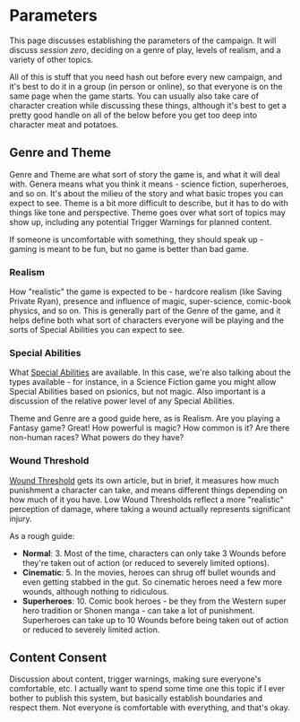 # Parameters

This page discusses establishing the parameters of the campaign. It will discuss *session zero*, deciding on a genre of play, levels of realism, and a variety of other topics.

All of this is stuff that you need hash out before every new campaign, and it's best to do it in a group (in person or online), so that everyone is on the same page when the game starts. You can usually also take care of character creation while discussing these things, although it's best to get a pretty good handle on all of the below before you get too deep into character meat and potatoes.

## Genre and Theme

Genre and Theme are what sort of story the game is, and what it will deal with. Genera means what you think it means - science fiction, superheroes, and so on. It's about the milieu of the story and what basic tropes you can expect to see. Theme is a bit more difficult to describe, but it has to do with things like tone and perspective. Theme goes over what sort of topics may show up, including any potential Trigger Warnings for planned content.

If someone is uncomfortable with something, they should speak up - gaming is meant to be fun, but no game is better than bad game.

### Realism

How "realistic" the game is expected to be - hardcore realism (like Saving Private Ryan), presence and influence of magic, super-science, comic-book physics, and so on. This is generally part of the Genre of the game, and it helps define both what sort of characters everyone will be playing and the sorts of Special Abilities you can expect to see.

### Special Abilities

What [Special Abilities](SpecialAbilities.md) are available. In this case, we're also talking about the types available - for instance, in a Science Fiction game you might allow Special Abilities based on psionics, but not magic. Also important is a discussion of the relative power level of any Special Abilities.

Theme and Genre are a good guide here, as is Realism. Are you playing a Fantasy game? Great! How powerful is magic? How common is it? Are there non-human races? What powers do they have?

### Wound Threshold

[Wound Threshold](WoundThreshold.md) gets its own article, but in brief, it measures how much punishment a character can take, and means different things depending on how much of it you have. Low Wound Thresholds reflect a more "realistic" perception of damage, where taking a wound actually represents significant injury.

As a rough guide:

- **Normal**: 3. Most of the time, characters can only take 3 Wounds before they're taken out of action (or reduced to severely limited options).
- **Cinematic**: 5. In the movies, heroes can shrug off bullet wounds and even getting stabbed in the gut. So cinematic heroes need a few more wounds, although nothing to ridiculous.
- **Superheroes**: 10. Comic book heroes - be they from the Western super hero tradition or Shonen manga - can take a lot of punishment. Superheroes can take up to 10  Wounds before being taken out of action or reduced to severely limited action.

## Content Consent

Discussion about content, trigger warnings, making sure everyone's comfortable, etc. I actually want to spend some time one this topic if I ever bother to publish this system, but basically establish boundaries and respect them. Not everyone is comfortable with everything, and that's okay.
